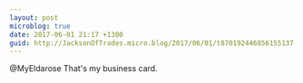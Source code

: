 ```yaml
---
layout: post
microblog: true
date: 2017-06-01 21:17 +1300
guid: http://JacksonOfTrades.micro.blog/2017/06/01/t870192446856155137.html
---
```

@MyEldarose That's my business card.
